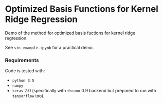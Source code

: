 # Optimized Basis Functions for Kernel Ridge Regression
Demo of the method for optimized basis fuctions for kernel ridge regression.

See `sin_example.ipynb` for a practical demo.

### Requirements
Code is tested with:
* `python 3.5`
* `numpy`
* `keras` 2.0 (specifically with `theano` 0.9 backend but prepared to run with `tensorflow` too).

